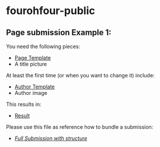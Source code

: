 # fourohfour-public

## Page submission Example 1:

You need the following pieces:
* [Page Template](https://raw.githubusercontent.com/ASPePeX/fourohfour-public/master/templates/Example1/2018-05-28_slay-the-spire.md)
* A title picture

At least the first time (or when you want to change it) include:
* [Author Template](https://raw.githubusercontent.com/ASPePeX/fourohfour-public/master/templates/Example1/djalternative.toml)
* Author image

This results in:
* [Result](http://fourohfour.games/post/2018-05-28_slay-the-spire/)

Please use this file as reference how to bundle a submission:
* [*Full Submission with structure*](https://raw.githubusercontent.com/ASPePeX/fourohfour-public/master/templates/Example1/20180528_slaythespire.zip)